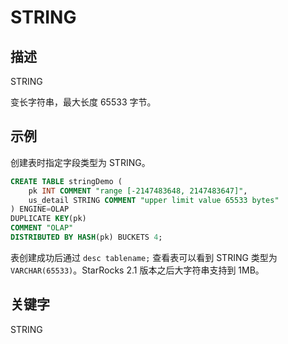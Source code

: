 # STRING

## 描述

STRING

变长字符串，最大长度 65533 字节。

## 示例

创建表时指定字段类型为 STRING。

```sql
CREATE TABLE stringDemo (
    pk INT COMMENT "range [-2147483648, 2147483647]",
    us_detail STRING COMMENT "upper limit value 65533 bytes"
) ENGINE=OLAP 
DUPLICATE KEY(pk)
COMMENT "OLAP"
DISTRIBUTED BY HASH(pk) BUCKETS 4;
```

表创建成功后通过 `desc tablename;` 查看表可以看到 STRING 类型为 `VARCHAR(65533)`。StarRocks 2.1 版本之后大字符串支持到 1MB。

## 关键字

STRING
